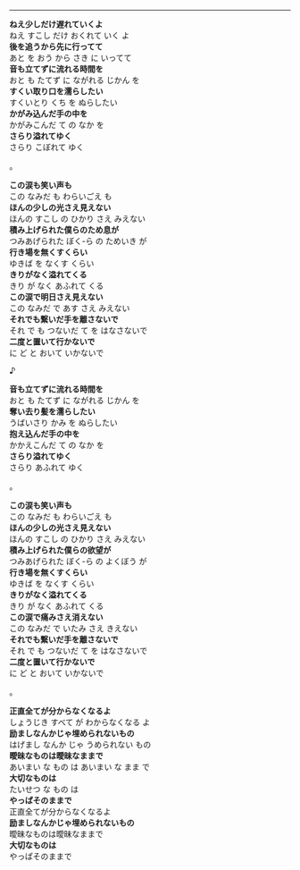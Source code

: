 
---
**ねえ少しだけ遅れていくよ**\
ねえ すこし だけ おくれて いく よ\
**後を追うから先に行ってて**\
あと を おう から さき に いってて\
**音も立てずに流れる時間を**\
おと も たてず に ながれる じかん を\
**すくい取り口を濡らしたい**\
すくいとり くち を ぬらしたい\
**かがみ込んだ手の中を**\
かがみこんだ て の なか を\
**さらり溢れてゆく**\
さらり こぼれて ゆく

。

**この涙も笑い声も**\
この なみだ も わらいごえ も \
**ほんの少しの光さえ見えない**\
ほんの すこし の ひかり さえ みえない\
**積み上げられた僕らのため息が**\
つみあげられた ぼく-ら の ためいき が\
**行き場を無くすくらい**\
ゆきば を なくす くらい\
**きりがなく溢れてくる**\
きり が なく あふれて くる\
**この涙で明日さえ見えない**\
この なみだ で あす さえ みえない\
**それでも繋いだ手を離さないで**\
それ で も つないだ て を はなさないで\
**二度と置いて行かないで**\
に ど と おいて いかないで

♪

**音も立てずに流れる時間を**\
おと も たてず に ながれる じかん を  \
**奪い去り髪を濡らしたい**\
うばいさり かみ を ぬらしたい  \
**抱え込んだ手の中を**\
かかえこんだ て の なか を  \
**さらり溢れてゆく**\
さらり あふれて ゆく

。

**この涙も笑い声も**\
この なみだ も わらいごえ も  \
**ほんの少しの光さえ見えない**\
ほんの すこし の ひかり さえ みえない  \
**積み上げられた僕らの欲望が**\
つみあげられた ぼく-ら の よくぼう が  \
**行き場を無くすくらい**\
ゆきば を なくす くらい  \
**きりがなく溢れてくる**\
きり が なく あふれて くる  \
**この涙で痛みさえ消えない**\
この なみだ で いたみ さえ きえない  \
**それでも繋いだ手を離さないで**\
それ で も つないだ て を はなさないで  \
**二度と置いて行かないで**\
に ど と おいて いかないで

。

**正直全てが分からなくなるよ**\
しょうじき すべて が わからなくなる よ \
**励ましなんかじゃ埋められないもの**\
はげまし なんか じゃ うめられない もの  \
**曖昧なものは曖昧なままで**\
あいまい な もの は あいまい な まま で \
**大切なものは**\
たいせつ な もの は  \
**やっぱそのままで**\
正直全てが分からなくなるよ\
**励ましなんかじゃ埋められないもの**\
曖昧なものは曖昧なままで\
**大切なものは**\
やっぱそのままで

